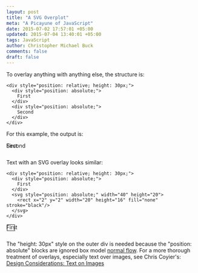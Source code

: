 ```yaml
---
layout: post
title: "A SVG Overplot"
meta: "A Picayune of JavaScript"
date: 2015-07-02 17:57:01 +05:00
updated: 2015-07-04 13:40:01 +05:00
tags: JavaScript
author: Christopher Michael Buck
comments: false
draft: false
---
```


To overlay anything with anything else, the structure is:

~~~
<div style="position: relative; height: 30px;">
  <div style="position: absolute;">
    First
  </div>
  <div style="position: absolute;">
    Second
  </div>
</div>
~~~

For this example, the output is:

<div style="position: relative; height: 30px;">
  <div style="position: absolute;">
    First
  </div>
  <div style="position: absolute;">
    Second
  </div>
</div>

Text with an SVG overlay looks similar:

~~~
<div style="position: relative; height: 30px;">
  <div style="position: absolute;">
    First
  </div>
  <svg style="position: absolute;" width="40" height="20">
    <rect x="2" y="2" width="20" height="16" fill="none" stroke="black"/>
  </svg>
</div>
~~~

<div style="position: relative; height: 30px;">
  <div style="position: absolute;">
    First
  </div>
  <svg style="position: absolute;" width="40" height="20">
    <rect x="2" y="2" width="20" height="16" fill="none" stroke="black"/>
  </svg>
</div>

The "height: 30px" style on the outer div is needed because the "position: absolute" blocks are ignored box model [normal flow](http://dev.w3.org/csswg/css2/visuren.html#normal-flow). For a more thorough treatment of overlays, especially text over images, see Chris Coyier's: [Design Considerations: Text on Images](https://css-tricks.com/design-considerations-text-images/)